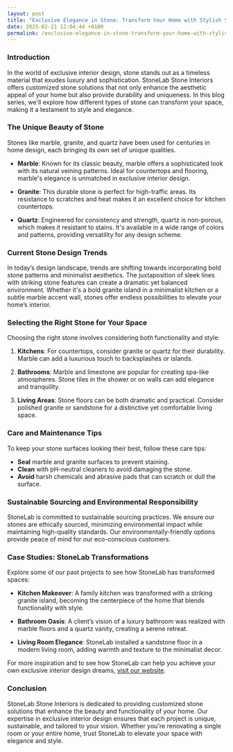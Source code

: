 ```yaml
---
layout: post
title: "Exclusive Elegance in Stone: Transform Your Home with Stylish StoneLab Interiors"
date: 2025-02-21 12:04:44 +0100
permalink: /exclusive-elegance-in-stone-transform-your-home-with-stylish-stonelab-interiors/
---
```



### Introduction

In the world of exclusive interior design, stone stands out as a timeless material that exudes luxury and sophistication. StoneLab Stone Interiors offers customized stone solutions that not only enhance the aesthetic appeal of your home but also provide durability and uniqueness. In this blog series, we'll explore how different types of stone can transform your space, making it a testament to style and elegance.

### The Unique Beauty of Stone

Stones like marble, granite, and quartz have been used for centuries in home design, each bringing its own set of unique qualities. 

- **Marble**: Known for its classic beauty, marble offers a sophisticated look with its natural veining patterns. Ideal for countertops and flooring, marble's elegance is unmatched in exclusive interior design.
  
- **Granite**: This durable stone is perfect for high-traffic areas. Its resistance to scratches and heat makes it an excellent choice for kitchen countertops.

- **Quartz**: Engineered for consistency and strength, quartz is non-porous, which makes it resistant to stains. It's available in a wide range of colors and patterns, providing versatility for any design scheme.

### Current Stone Design Trends

In today’s design landscape, trends are shifting towards incorporating bold stone patterns and minimalist aesthetics. The juxtaposition of sleek lines with striking stone features can create a dramatic yet balanced environment. Whether it's a bold granite island in a minimalist kitchen or a subtle marble accent wall, stones offer endless possibilities to elevate your home’s interior.

### Selecting the Right Stone for Your Space

Choosing the right stone involves considering both functionality and style:

1. **Kitchens**: For countertops, consider granite or quartz for their durability. Marble can add a luxurious touch to backsplashes or islands.

2. **Bathrooms**: Marble and limestone are popular for creating spa-like atmospheres. Stone tiles in the shower or on walls can add elegance and tranquility.

3. **Living Areas**: Stone floors can be both dramatic and practical. Consider polished granite or sandstone for a distinctive yet comfortable living space.

### Care and Maintenance Tips

To keep your stone surfaces looking their best, follow these care tips:

- **Seal** marble and granite surfaces to prevent staining.
- **Clean** with pH-neutral cleaners to avoid damaging the stone.
- **Avoid** harsh chemicals and abrasive pads that can scratch or dull the surface.

### Sustainable Sourcing and Environmental Responsibility

StoneLab is committed to sustainable sourcing practices. We ensure our stones are ethically sourced, minimizing environmental impact while maintaining high-quality standards. Our environmentally-friendly options provide peace of mind for our eco-conscious customers.

### Case Studies: StoneLab Transformations

Explore some of our past projects to see how StoneLab has transformed spaces:

- **Kitchen Makeover**: A family kitchen was transformed with a striking granite island, becoming the centerpiece of the home that blends functionality with style.

- **Bathroom Oasis**: A client’s vision of a luxury bathroom was realized with marble floors and a quartz vanity, creating a serene retreat.

- **Living Room Elegance**: StoneLab installed a sandstone floor in a modern living room, adding warmth and texture to the minimalist decor.

For more inspiration and to see how StoneLab can help you achieve your own exclusive interior design dreams, [visit our website](https://stonelab.se).

### Conclusion

StoneLab Stone Interiors is dedicated to providing customized stone solutions that enhance the beauty and functionality of your home. Our expertise in exclusive interior design ensures that each project is unique, sustainable, and tailored to your vision. Whether you're renovating a single room or your entire home, trust StoneLab to elevate your space with elegance and style.